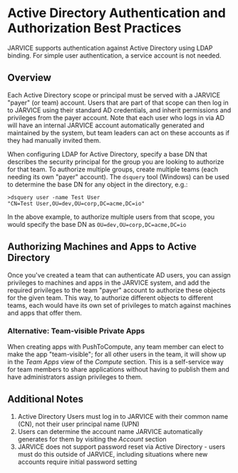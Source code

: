 # Active Directory Authentication and Authorization Best Practices

JARVICE supports authentication against Active Directory using LDAP binding.  For simple user authentication, a service account is not needed.

## Overview

Each Active Directory scope or principal must be served with a JARVICE "payer" (or team) account.  Users that are part of that scope can then log in to JARVICE using their standard AD credentials, and inherit permissions and privileges from the payer account.  Note that each user who logs in via AD will have an internal JARVICE account automatically generated and maintained by the system, but team leaders can act on these accounts as if they had manually invited them.

When configuring LDAP for Active Directory, specify a base DN that describes the security principal for the group you are looking to authorize for that team.  To authorize multiple groups, create multiple teams (each needing its own "payer" account).  The ```dsquery``` tool (Windows) can be used to determine the base DN for any object in the directory, e.g.:

```
>dsquery user -name Test User
"CN=Test User,OU=dev,OU=corp,DC=acme,DC=io"
```

In the above example, to authorize multiple users from that scope, you would specify the base DN as `OU=dev,OU=corp,DC=acme,DC=io`

## Authorizing Machines and Apps to Active Directory

Once you've created a team that can authenticate AD users, you can assign privileges to machines and apps in the JARVICE system, and add the required privileges to the team "payer" account to authorize these objects for the given team.  This way, to authorize different objects to different teams, each would have its own set of privileges to match against machines and apps that offer them.

### Alternative: Team-visible Private Apps

When creating apps with PushToCompute, any team member can elect to make the app "team-visible"; for all other users in the team, it will show up in the *Team Apps* view of the *Compute* section.  This is a self-service way for team members to share applications without having to publish them and have administrators assign privileges to them.

## Additional Notes

1. Active Directory Users must log in to JARVICE with their common name (CN), not their user principal name (UPN)
2. Users can determine the account name JARVICE automatically generates for them by visiting the *Account* section
3. JARVICE does not support password reset via Active Directory - users must do this outside of JARVICE, including situations where new accounts require initial password setting

